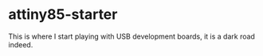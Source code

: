 # attiny85-starter
This is where I start playing with USB development boards, it is a dark road indeed.
